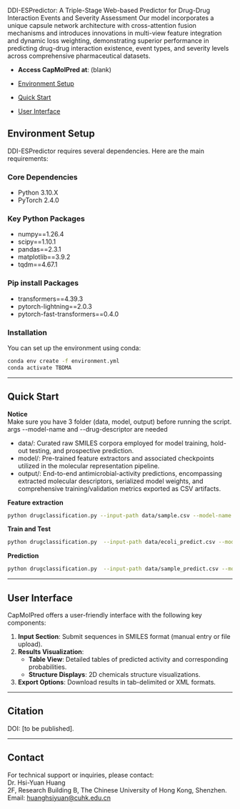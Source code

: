 DDI-ESPredictor: A Triple-Stage Web-based Predictor for Drug-Drug Interaction Events and Severity Assessment​​
Our model incorporates a unique capsule network architecture with cross-attention fusion mechanisms and introduces innovations in multi-view feature integration and dynamic loss weighting, demonstrating superior performance in predicting drug-drug interaction existence, event types, and severity levels across comprehensive pharmaceutical datasets. 
- **Access CapMolPred at**: (blank)

- [Environment Setup](#install)
- [Quick Start](#quick-start)
- [User Interface](#user-interface)

<a name="install"></a>
## Environment Setup
DDI-ESPredictor requires several dependencies. Here are the main requirements:

### Core Dependencies
- Python 3.10.X
- PyTorch 2.4.0

### Key Python Packages
- numpy==1.26.4
- scipy==1.10.1
- pandas==2.3.1
- matplotlib==3.9.2
- tqdm==4.67.1

### Pip install Packages
- transformers==4.39.3
- pytorch-lightning==2.0.3
- pytorch-fast-transformers==0.4.0

### Installation
You can set up the environment using conda:
```bash
conda env create -f environment.yml
conda activate TBDMA
```

---

## Quick Start

**Notice**  
Make sure you have 3 folder (data, model, output) before running the script.
args --model-name and --drug-descriptor are needed
- data/: Curated raw SMILES corpora employed for model training, hold-out testing, and prospective prediction.
- model/: Pre-trained feature extractors and associated checkpoints utilized in the molecular representation pipeline.
- output/: End-to-end antimicrobial-activity predictions, encompassing extracted molecular descriptors, serialized model weights, and comprehensive training/validation metrics exported as CSV artifacts.
  
**Feature extraction**  
```bash
python drugclassification.py --input-path data/sample.csv --model-name bert_chemmolefusion_capsule --drug-descriptor fusion
```
**Train and Test**  
```bash
python drugclassification.py  --input-path data/ecoli_predict.csv --model-name bert_chemmolefusion_capsule --drug-descripter fusion --train --batch-size 64 -e 100 -dp data -g 0 -sl 1024
```
**Prediction**  
```bash
python drugclassification.py  --input-path data/sample_predict.csv --model-name bert_chemmolefusion_capsule --drug-descripter fusion --predict
```

---

## User Interface
CapMolPred offers a user-friendly interface with the following key components:
1. **Input Section**: Submit sequences in SMILES format (manual entry or file upload).
3. **Results Visualization**:
   - **Table View**: Detailed tables of predicted activity and corresponding probabilities.
   - **Structure Displays**: 2D chemicals structure visualizations.
3. **Export Options**: Download results in tab-delimited or XML formats.
---

## Citation
DOI: [to be published].

---

## Contact
For technical support or inquiries, please contact:  
Dr. Hsi-Yuan Huang  
2F, Research Building B, The Chinese University of Hong Kong, Shenzhen.  
Email: huanghsiyuan@cuhk.edu.cn
